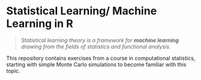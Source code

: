 # Statistical Learning/ Machine Learning in R
>*Statistical learning theory is a framework for **machine learning** drawing from the fields of statistics and functional analysis.*

This repository contains exercises from a course in computational statistics, starting with simple Monte Carlo simulations to become familiar with this topic. 
